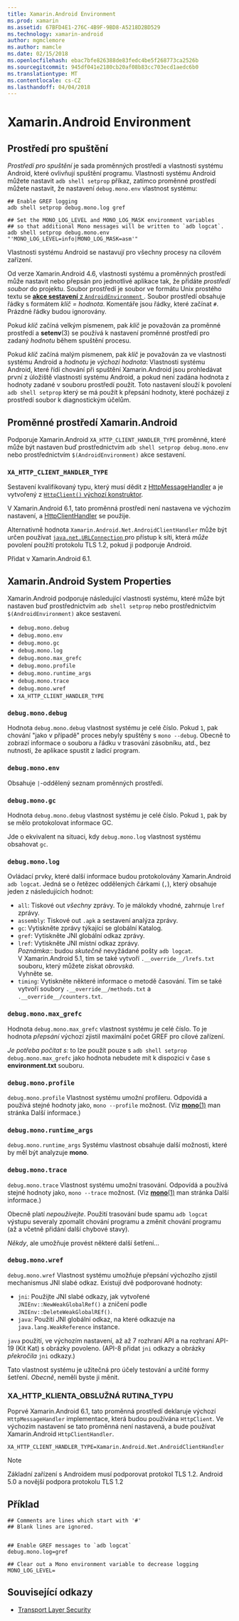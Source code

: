 ```yaml
---
title: Xamarin.Android Environment
ms.prod: xamarin
ms.assetid: 67BFD4E1-276C-4B9F-9BD8-A5218D2BD529
ms.technology: xamarin-android
author: mgmclemore
ms.author: mamcle
ms.date: 02/15/2018
ms.openlocfilehash: ebac7bfe826388de83fedc4be5f268773ca2526b
ms.sourcegitcommit: 945df041e2180cb20af08b83cc703ecd1aedc6b0
ms.translationtype: MT
ms.contentlocale: cs-CZ
ms.lasthandoff: 04/04/2018
---
```

# <a name="xamarinandroid-environment"></a>Xamarin.Android Environment

## <a name="execution-environment"></a>Prostředí pro spuštění

*Prostředí pro spuštění* je sada proměnných prostředí a vlastnosti systému Android, které ovlivňují spuštění programu. Vlastnosti systému Android můžete nastavit `adb shell setprop` příkaz, zatímco proměnné prostředí můžete nastavit, že nastavení `debug.mono.env` vlastnost systému:

```shell
## Enable GREF logging
adb shell setprop debug.mono.log gref

## Set the MONO_LOG_LEVEL and MONO_LOG_MASK environment variables
## so that additional Mono messages will be written to `adb logcat`.
adb shell setprop debug.mono.env "'MONO_LOG_LEVEL=info|MONO_LOG_MASK=asm'"
```

Vlastnosti systému Android se nastavují pro všechny procesy na cílovém zařízení.

Od verze Xamarin.Android 4.6, vlastnosti systému a proměnných prostředí může nastavit nebo přepsán pro jednotlivé aplikace tak, že přidáte *prostředí soubor* do projektu. Soubor prostředí je soubor ve formátu Unix prostého textu se [ **akce sestavení** z `AndroidEnvironment` ](~/android/deploy-test/building-apps/build-process.md).
Soubor prostředí obsahuje řádky s formátem *klíč = hodnota*.
Komentáře jsou řádky, které začínat `#`. Prázdné řádky budou ignorovány.

Pokud *klíč* začíná velkým písmenem, pak *klíč* je považován za proměnné prostředí a **setenv**(3) se používá k nastavení proměnné prostředí pro zadaný *hodnotu* během spuštění procesu.

Pokud *klíč* začíná malým písmenem, pak *klíč* je považován za ve vlastnosti systému Android a *hodnotu* je *výchozí hodnota*: Vlastnosti systému Android, které řídí chování při spuštění Xamarin.Android jsou prohledávat první z úložiště vlastností systému Android, a pokud není zadána hodnota z hodnoty zadané v souboru prostředí použít. Toto nastavení slouží k povolení `adb shell setprop` který se má použít k přepsání hodnoty, které pocházejí z prostředí soubor k diagnostickým účelům.

## <a name="xamarinandroid-environment-variables"></a>Proměnné prostředí Xamarin.Android

Podporuje Xamarin.Android `XA_HTTP_CLIENT_HANDLER_TYPE` proměnné, které může být nastaven buď prostřednictvím `adb shell setprop debug.mono.env` nebo prostřednictvím `$(AndroidEnvironment)` akce sestavení.


### `XA_HTTP_CLIENT_HANDLER_TYPE`

Sestavení kvalifikovaný typu, který musí dědit z [HttpMessageHandler](https://docs.microsoft.com/dotnet/api/system.net.http.httpmessagehandler?view=xamarinandroid-7.1) a je vytvořený z [ `HttpClient()` výchozí konstruktor](https://docs.microsoft.com/dotnet/api/system.net.http.httpclient.-ctor?view=xamarinandroid-7.1#System_Net_Http_HttpClient__ctor).

V Xamarin.Android 6.1, tato proměnná prostředí není nastavena ve výchozím nastavení, a [HttpClientHandler](https://docs.microsoft.com/dotnet/api/system.net.http.httpclienthandler?view=xamarinandroid-7.1) se použije.

Alternativně hodnota `Xamarin.Android.Net.AndroidClientHandler` může být určen používat [ `java.net.URLConnection` ](https://developer.xamarin.com/api/type/Java.Net.URLConnection/) pro přístup k síti, která *může* povolení použití protokolu TLS 1.2, pokud ji podporuje Android.

Přidat v Xamarin.Android 6.1.

## <a name="xamarinandroid-system-properties"></a>Xamarin.Android System Properties

Xamarin.Android podporuje následující vlastnosti systému, které může být nastaven buď prostřednictvím `adb shell setprop` nebo prostřednictvím `$(AndroidEnvironment)` akce sestavení.

* `debug.mono.debug`
* `debug.mono.env`
* `debug.mono.gc`
* `debug.mono.log`
* `debug.mono.max_grefc`
* `debug.mono.profile`
* `debug.mono.runtime_args`
* `debug.mono.trace`
* `debug.mono.wref`
* `XA_HTTP_CLIENT_HANDLER_TYPE`

### `debug.mono.debug`

Hodnota `debug.mono.debug` vlastnost systému je celé číslo. Pokud `1`, pak chování "jako v případě" proces nebyly spuštěny s `mono --debug`.
Obecně to zobrazí informace o souboru a řádku v trasování zásobníku, atd., bez nutnosti, že aplikace spustit z ladicí program.

### `debug.mono.env`

Obsahuje `|`-oddělený seznam proměnných prostředí.

### `debug.mono.gc`

Hodnota `debug.mono.debug` vlastnost systému je celé číslo.
Pokud `1`, pak by se mělo protokolovat informace GC.

Jde o ekvivalent na situaci, kdy `debug.mono.log` vlastnost systému obsahovat `gc`.

### `debug.mono.log`

Ovládací prvky, které další informace budou protokolovány Xamarin.Android `adb logcat`.
Jedná se o řetězec oddělených čárkami (`,`), který obsahuje jeden z následujících hodnot:

* `all`: Tiskové out *všechny* zprávy. To je málokdy vhodné, zahrnuje `lref` zprávy.
* `assembly`: Tiskové out `.apk` a sestavení analýza zprávy.
* `gc`: Vytiskněte zprávy týkající se globální Katalog.
* `gref`: Vytiskněte JNI globální odkaz zprávy.
* `lref`: Vytiskněte JNI místní odkaz zprávy.  
    *Poznámka:*: budou *skutečně* nevyžádané pošty `adb logcat`.  
    V Xamarin.Android 5.1, tím se také vytvoří `.__override__/lrefs.txt` souboru, který můžete získat *obrovská*.  
    Vyhněte se.
* `timing`: Vytiskněte některé informace o metodě časování. Tím se také vytvoří soubory `.__override__/methods.txt` a `.__override__/counters.txt`.


### `debug.mono.max_grefc`

Hodnota `debug.mono.max_grefc` vlastnost systému je celé číslo.
To je hodnota *přepsání* výchozí zjistil maximální počet GREF pro cílové zařízení.

*Je potřeba počítat s:* to lze použít pouze s `adb shell setprop
debug.mono.max_grefc` jako hodnota nebudete mít k dispozici v čase s **environment.txt** souboru.

### `debug.mono.profile`

`debug.mono.profile` Vlastnost systému umožní profileru.
Odpovídá a používá stejné hodnoty jako, `mono --profile` možnost. (Viz [ **mono**(1)](http://docs.go-mono.com/?link=man%3amono(1)) man stránka Další informace.)

### `debug.mono.runtime_args`

`debug.mono.runtime_args` Systému vlastnost obsahuje další možnosti, které by měl být analyzuje **mono**.

### `debug.mono.trace`

`debug.mono.trace` Vlastnost systému umožní trasování.
Odpovídá a používá stejné hodnoty jako, `mono --trace` možnost. (Viz [ **mono**(1)](http://docs.go-mono.com/?link=man%3amono(1)) man stránka Další informace.)

Obecně platí *nepoužívejte*. Použití trasování bude spamu `adb logcat` výstupu severaly zpomalit chování programu a změnit chování programu (až a včetně přidání další chybové stavy).

*Někdy*, ale umožňuje provést některé další šetření...

### `debug.mono.wref`

`debug.mono.wref` Vlastnost systému umožňuje přepsání výchozího zjistil mechanismus JNI slabé odkaz. Existují dvě podporované hodnoty:

* `jni`: Použijte JNI slabé odkazy, jak vytvořené `JNIEnv::NewWeakGlobalRef()` a zničení podle `JNIEnv::DeleteWeakGlobalREf()`.
* `java`: Použití JNI globální odkaz, na které odkazuje na `java.lang.WeakReference` instance.

`java` použití, ve výchozím nastavení, až až 7 rozhraní API a na rozhraní API-19 (Kit Kat) s obrázky povoleno. (API-8 přidat `jni` odkazy a obrázky *překročila* `jni` odkazy.)

Tato vlastnost systému je užitečná pro účely testování a určité formy šetření.
*Obecně*, neměli byste ji měnit.

### <a name="xahttpclienthandlertype"></a>XA\_HTTP\_KLIENTA\_OBSLUŽNÁ RUTINA\_TYPU

Poprvé Xamarin.Android 6.1, tato proměnná prostředí deklaruje výchozí `HttpMessageHandler` implementace, která budou používána `HttpClient`. Ve výchozím nastavení se tato proměnná není nastavená, a bude používat Xamarin.Android `HttpClientHandler`.

```shell
XA_HTTP_CLIENT_HANDLER_TYPE=Xamarin.Android.Net.AndroidClientHandler
```

> [!NOTE]
> Základní zařízení s Androidem musí podporovat protokol TLS 1.2.
Android 5.0 a novější podpora protokolu TLS 1.2


## <a name="example"></a>Příklad

```shell
## Comments are lines which start with '#'
## Blank lines are ignored.


## Enable GREF messages to `adb logcat`
debug.mono.log=gref

## Clear out a Mono environment variable to decrease logging
MONO_LOG_LEVEL=
```



## <a name="related-links"></a>Související odkazy

- [Transport Layer Security](~/cross-platform/app-fundamentals/transport-layer-security.md)
